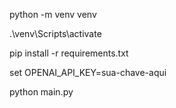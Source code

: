 python -m venv venv

.\venv\Scripts\activate

pip install -r requirements.txt

set OPENAI_API_KEY=sua-chave-aqui

python main.py